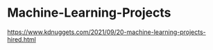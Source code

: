 # Machine-Learning-Projects

https://www.kdnuggets.com/2021/09/20-machine-learning-projects-hired.html
